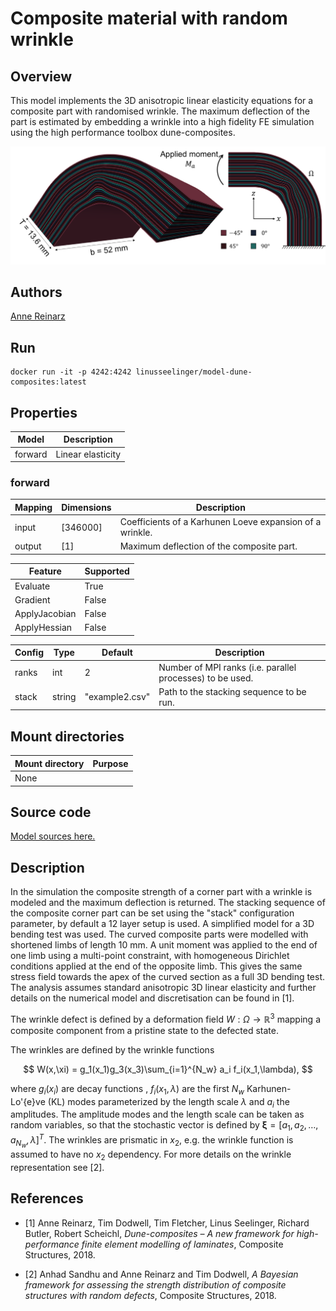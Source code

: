 # Composite material with random wrinkle

## Overview
This model implements the 3D anisotropic linear elasticity equations for a composite part with randomised wrinkle. The maximum deflection of the part is estimated by embedding a wrinkle into a high fidelity FE simulation using the high performance toolbox dune-composites. 

![Composite-Model](https://raw.githubusercontent.com/UM-Bridge/benchmarks/main/docs/source/images/femodel_new.png "Composite part with wrinkle")

## Authors
[Anne Reinarz](mailto:anne.k.reinarz@durham.ac.uk)


## Run
```
docker run -it -p 4242:4242 linusseelinger/model-dune-composites:latest
```

## Properties

Model | Description
---|---
forward | Linear elasticity

### forward
Mapping | Dimensions | Description
---|---|---
input | [346000] | Coefficients of a Karhunen Loeve expansion of a wrinkle.
output | [1] | Maximum deflection of the composite part.

Feature | Supported
---|---
Evaluate | True
Gradient | False
ApplyJacobian | False
ApplyHessian | False

Config | Type | Default | Description
---|---|---|---
ranks | int | 2 | Number of MPI ranks (i.e. parallel processes) to be used.
stack | string | "example2.csv" | Path to the stacking sequence to be run.

## Mount directories
Mount directory | Purpose
---|---
None |

## Source code

[Model sources here.](https://github.com/UM-Bridge/benchmarks/tree/main/models/dune-composites)

## Description
In the simulation the composite strength of a corner part with a wrinkle is modeled and the maximum deflection is returned. The stacking sequence of the composite corner part can be set using the "stack" configuration parameter, by default a 12 layer setup is used. A simplified model for a 3D bending test was used. The curved composite parts were modelled with shortened limbs of length 10 mm. A unit moment was applied to the end of one limb using a multi-point constraint, with homogeneous Dirichlet conditions applied at the end of the opposite limb. This gives the same stress field towards the apex of the curved section as a full 3D bending test. The analysis assumes standard anisotropic 3D linear elasticity and further details on the numerical model and discretisation can be found in [1].

The wrinkle defect is defined by a deformation field $W:\Omega \rightarrow \mathbb R^3$ mapping a composite component from a pristine state to the defected state. 

The wrinkles are defined by the wrinkle functions

$$
  W(x,\xi) =  g_1(x_1)g_3(x_3)\sum_{i=1}^{N_w} a_i f_i(x_1,\lambda),
$$

where $g_i(x_i)$ are decay functions , $f_i(x_1,\lambda)$ are the first $N_w$ Karhunen-Lo\'{e}ve (KL) modes parameterized by the length scale $\lambda$ and $a_i$ the amplitudes. The amplitude modes and the length scale can be taken as random variables, so that the stochastic vector is defined by $\boldsymbol \xi = [a_1,a_2,\ldots,a_{N_w},\lambda]^T$.
The wrinkles are prismatic in $x_2$, e.g. the wrinkle function  is assumed to have no $x_2$ dependency. For more details on the wrinkle representation see [2].


## References
- [1] Anne Reinarz, Tim Dodwell, Tim Fletcher, Linus Seelinger, Richard Butler, Robert Scheichl, *Dune-composites – A new framework for high-performance finite element modelling of laminates*, Composite Structures, 2018.

- [2] Anhad Sandhu and Anne Reinarz and Tim Dodwell, *A Bayesian framework for assessing the strength distribution of composite structures with random defects*, Composite Structures, 2018.
